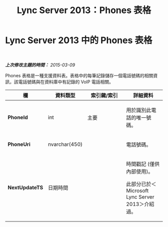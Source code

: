 ﻿---
title: Lync Server 2013：Phones 表格
TOCTitle: Phones 表格
ms:assetid: 41cb356d-9cc8-42b6-ac23-98a61b25aadc
ms:mtpsurl: https://technet.microsoft.com/zh-tw/library/Gg425923(v=OCS.15)
ms:contentKeyID: 49290722
ms.date: 08/10/2015
mtps_version: v=OCS.15
ms.translationtype: HT
---

# Lync Server 2013 中的 Phones 表格

 

_**上次修改主題的時間：** 2015-03-09_

Phones 表格是一種支援資料表。表格中的每筆記錄儲存一個電話號碼的相關資訊，該電話號碼與在資料庫中有記錄的 VoIP 電話相關。


<table>
<colgroup>
<col style="width: 25%" />
<col style="width: 25%" />
<col style="width: 25%" />
<col style="width: 25%" />
</colgroup>
<thead>
<tr class="header">
<th>欄</th>
<th>資料類型</th>
<th>索引鍵/索引</th>
<th>詳細資料</th>
</tr>
</thead>
<tbody>
<tr class="odd">
<td><p><strong>PhoneId</strong></p></td>
<td><p>int</p></td>
<td><p>主要</p></td>
<td><p>用於識別此電話的唯一號碼。</p></td>
</tr>
<tr class="even">
<td><p><strong>PhoneUri</strong></p></td>
<td><p>nvarchar(450)</p></td>
<td><p> </p></td>
<td><p>電話號碼。</p></td>
</tr>
<tr class="odd">
<td><p><strong>NextUpdateTS</strong></p></td>
<td><p>日期時間</p></td>
<td><p></p></td>
<td><p>時間戳記 (僅供內部使用)。</p>
<p>此部分已於＜ Microsoft Lync Server 2013＞介紹過。</p></td>
</tr>
</tbody>
</table>

